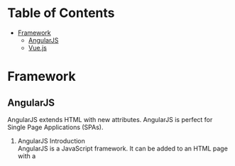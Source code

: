 # Table of Contents

- [Framework](#Framework)
  - [AngularJS](#AngularJS)
  - [Vue.js](#Vue.js)
  
  
# Framework

## AngularJS
AngularJS extends HTML with new attributes. AngularJS is perfect for Single Page Applications (SPAs). 
1. AngularJS Introduction  
  AngularJS is a JavaScript framework. It can be added to an HTML page with a <script> tag.  
  AngularJS extends HTML attributes with Directives, and binds data to HTML with Expressions.  
  It is a library written in JavaScript.  
  `<script src="https://ajax.googleapis.com/ajax/libs/angularjs/1.6.4/angular.min.js"></script>`    
  
  AngularJS extends HTML with ng-directives:  
  **ng-app**: defines an AngularJS application (tells AngularJS that the /<div/> element is the "owner" of an AngularJS application)   
  **ng-model**: binds the value of HTML controls (input, select, textarea) to application data(binds the value of the input field to the application variable name)  
  **ng-bind**: binds application data to the HTML view(binds the innerHTML of the <p> element to the application variable name)      
  **ng-init**: initializes AngularJS application variables  
  
  AngularJS expressions are written inside double braces: **{{expression}}**  
  AngularJS Applications:  
  AngularJS modules define AngularJS applications.    
  AngularJS controllers control AngularJS applications.  
  The ng-app directive defines the application, the ng-controller directive defines the controller.  


2. AngularJS Expressions  
   (1) `{{ expression }}`   
   (2) `ng-bind="expression"`  
   (Both need ng-app directive, if ng-app directive was removed, HTML will display the expression as it is, without solving it)  
   
   

  





## Vue.js
